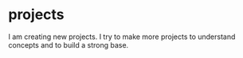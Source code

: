 # projects
I am creating new projects.
I try to make more projects to understand concepts and to build a strong base.

